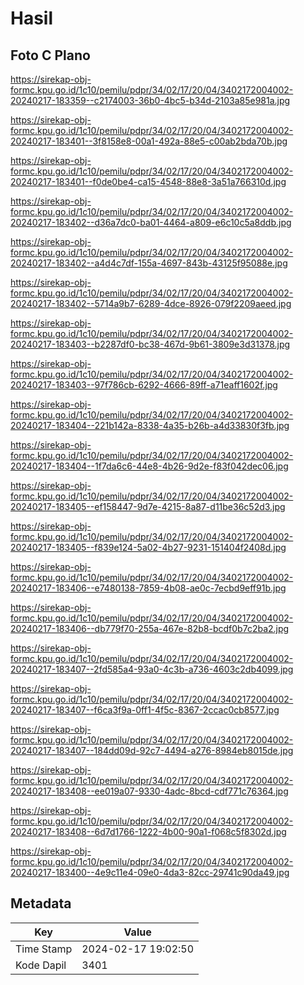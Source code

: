 # Hasil

## Foto C Plano

https://sirekap-obj-formc.kpu.go.id/1c10/pemilu/pdpr/34/02/17/20/04/3402172004002-20240217-183359--c2174003-36b0-4bc5-b34d-2103a85e981a.jpg

https://sirekap-obj-formc.kpu.go.id/1c10/pemilu/pdpr/34/02/17/20/04/3402172004002-20240217-183401--3f8158e8-00a1-492a-88e5-c00ab2bda70b.jpg

https://sirekap-obj-formc.kpu.go.id/1c10/pemilu/pdpr/34/02/17/20/04/3402172004002-20240217-183401--f0de0be4-ca15-4548-88e8-3a51a766310d.jpg

https://sirekap-obj-formc.kpu.go.id/1c10/pemilu/pdpr/34/02/17/20/04/3402172004002-20240217-183402--d36a7dc0-ba01-4464-a809-e6c10c5a8ddb.jpg

https://sirekap-obj-formc.kpu.go.id/1c10/pemilu/pdpr/34/02/17/20/04/3402172004002-20240217-183402--a4d4c7df-155a-4697-843b-43125f95088e.jpg

https://sirekap-obj-formc.kpu.go.id/1c10/pemilu/pdpr/34/02/17/20/04/3402172004002-20240217-183402--5714a9b7-6289-4dce-8926-079f2209aeed.jpg

https://sirekap-obj-formc.kpu.go.id/1c10/pemilu/pdpr/34/02/17/20/04/3402172004002-20240217-183403--b2287df0-bc38-467d-9b61-3809e3d31378.jpg

https://sirekap-obj-formc.kpu.go.id/1c10/pemilu/pdpr/34/02/17/20/04/3402172004002-20240217-183403--97f786cb-6292-4666-89ff-a71eaff1602f.jpg

https://sirekap-obj-formc.kpu.go.id/1c10/pemilu/pdpr/34/02/17/20/04/3402172004002-20240217-183404--221b142a-8338-4a35-b26b-a4d33830f3fb.jpg

https://sirekap-obj-formc.kpu.go.id/1c10/pemilu/pdpr/34/02/17/20/04/3402172004002-20240217-183404--1f7da6c6-44e8-4b26-9d2e-f83f042dec06.jpg

https://sirekap-obj-formc.kpu.go.id/1c10/pemilu/pdpr/34/02/17/20/04/3402172004002-20240217-183405--ef158447-9d7e-4215-8a87-d11be36c52d3.jpg

https://sirekap-obj-formc.kpu.go.id/1c10/pemilu/pdpr/34/02/17/20/04/3402172004002-20240217-183405--f839e124-5a02-4b27-9231-151404f2408d.jpg

https://sirekap-obj-formc.kpu.go.id/1c10/pemilu/pdpr/34/02/17/20/04/3402172004002-20240217-183406--e7480138-7859-4b08-ae0c-7ecbd9eff91b.jpg

https://sirekap-obj-formc.kpu.go.id/1c10/pemilu/pdpr/34/02/17/20/04/3402172004002-20240217-183406--db779f70-255a-467e-82b8-bcdf0b7c2ba2.jpg

https://sirekap-obj-formc.kpu.go.id/1c10/pemilu/pdpr/34/02/17/20/04/3402172004002-20240217-183407--2fd585a4-93a0-4c3b-a736-4603c2db4099.jpg

https://sirekap-obj-formc.kpu.go.id/1c10/pemilu/pdpr/34/02/17/20/04/3402172004002-20240217-183407--f6ca3f9a-0ff1-4f5c-8367-2ccac0cb8577.jpg

https://sirekap-obj-formc.kpu.go.id/1c10/pemilu/pdpr/34/02/17/20/04/3402172004002-20240217-183407--184dd09d-92c7-4494-a276-8984eb8015de.jpg

https://sirekap-obj-formc.kpu.go.id/1c10/pemilu/pdpr/34/02/17/20/04/3402172004002-20240217-183408--ee019a07-9330-4adc-8bcd-cdf771c76364.jpg

https://sirekap-obj-formc.kpu.go.id/1c10/pemilu/pdpr/34/02/17/20/04/3402172004002-20240217-183408--6d7d1766-1222-4b00-90a1-f068c5f8302d.jpg

https://sirekap-obj-formc.kpu.go.id/1c10/pemilu/pdpr/34/02/17/20/04/3402172004002-20240217-183400--4e9c11e4-09e0-4da3-82cc-29741c90da49.jpg


## Metadata

| Key        | Value               |
| ---------- | ------------------- |
| Time Stamp | 2024-02-17 19:02:50 |
| Kode Dapil | 3401                |



